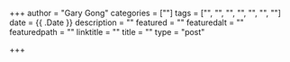 +++
author = "Gary Gong"
categories = [""]
tags = ["", "", "", "", "", "", ""]
date = {{ .Date }}
description = ""
featured = ""
featuredalt = ""
featuredpath = ""
linktitle = ""
title = ""
type = "post"

+++

